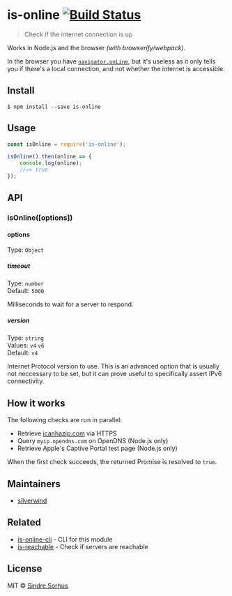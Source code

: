 # is-online [![Build Status](https://travis-ci.org/sindresorhus/is-online.svg?branch=master)](https://travis-ci.org/sindresorhus/is-online)

> Check if the internet connection is up

Works in Node.js and the browser *(with browserify/webpack)*.

In the browser you have [`navigator.onLine`](https://developer.mozilla.org/en-US/docs/Web/API/NavigatorOnLine.onLine), but it's useless as it only tells you if there's a local connection, and not whether the internet is accessible.


## Install

```
$ npm install --save is-online
```


## Usage

```js
const isOnline = require('is-online');

isOnline().then(online => {
	console.log(online);
	//=> true
});
```


## API

### isOnline([options])

#### options

Type: `Object`

##### timeout

Type: `number`<br>
Default: `5000`

Milliseconds to wait for a server to respond.

##### version

Type: `string`<br>
Values: `v4` `v6`<br>
Default: `v4`

Internet Protocol version to use. This is an advanced option that is usually not neccessary to be set, but it can prove useful to specifically assert IPv6 connectivity.


## How it works

The following checks are run in parallel:

- Retrieve [icanhazip.com](https://github.com/major/icanhaz) via HTTPS
- Query `myip.opendns.com` on OpenDNS (Node.js only)
- Retrieve Apple's Captive Portal test page (Node.js only)

When the first check succeeds, the returned Promise is resolved to `true`.


## Maintainers

- [silverwind](https://github.com/silverwind)


## Related

- [is-online-cli](https://github.com/sindresorhus/is-online-cli) - CLI for this module
- [is-reachable](https://github.com/sindresorhus/is-reachable) - Check if servers are reachable


## License

MIT © [Sindre Sorhus](https://sindresorhus.com)
